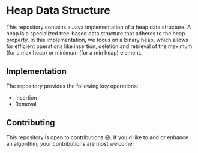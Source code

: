 # Heap Data Structure

This repository contains a Java implementation of a heap data structure. 
A heap is a specialized tree-based data structure that adheres to the heap property.
In this implementation, we focus on a binary heap,
which allows for efficient operations like insertion, deletion
and retrieval of the maximum (for a max heap) or minimum (for a min heap) element.

## Implementation

The repository provides the following key operations:

- Insertion
- Removal

## Contributing

This repository is open to contributions 😃.
If you'd like to add or enhance an algorithm, your contributions are most welcome!
